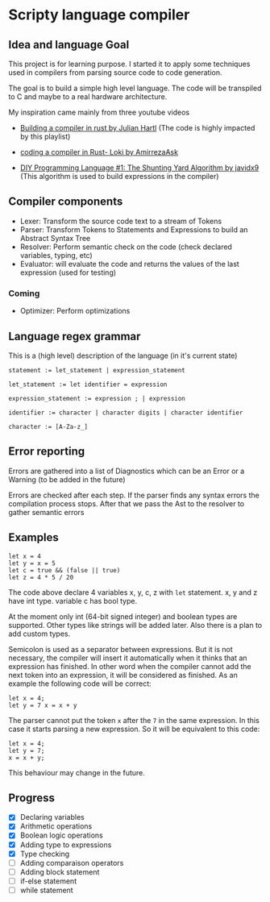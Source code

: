 # Scripty language compiler

## Idea and language Goal

This project is for learning purpose. I started it to apply some techniques used in compilers from parsing source code to code generation.

The goal is to build a simple high level language. The code will be transpiled to C and maybe to a real hardware architecture.

My inspiration came mainly from three youtube videos

- [Building a compiler in rust by Julian Hartl](<https://www.youtube.com/watch?v=GAU51Dqsp3Y&list=PLI1h1vRqlHLNZAa2BEM9uZ2GEvUNYDasO>) (The code is highly impacted by this playlist)

- [coding a compiler in Rust- Loki by AmirrezaAsk](<https://www.youtube.com/watch?v=qHNLqkyJnX8&list=PLS87DlLl8etxauk3Gs184H8nGaekKsj4O>)

- [DIY Programming Language #1: The Shunting Yard Algorithm by javidx9](<https://www.youtube.com/watch?v=unh6aK8WMwM&pp=ygUHamF2aWR4OQ%3D%3D>) (This algorithm is used to build expressions in the compiler)

## Compiler components

- Lexer: Transform the source code text to a stream of Tokens
- Parser: Transform Tokens to Statements and Expressions to build an Abstract Syntax Tree
- Resolver: Perform semantic check on the code (check declared variables, typing, etc)
- Evaluator: will evaluate the code and returns the values of the last expression (used for testing)

### Coming

- Optimizer: Perform optimizations

## Language regex grammar

This is a (high level) description of the language (in it's current state)

```Grammar
statement := let_statement | expression_statement

let_statement := let identifier = expression

expression_statement := expression ; | expression

identifier := character | character digits | character identifier

character := [A-Za-z_]
```

## Error reporting

Errors are gathered into a list of Diagnostics which can be an Error or a Warning (to be added in the future)

Errors are checked after each step. If the parser finds any syntax errors the compilation process stops. After that we pass the Ast to the resolver to gather semantic errors

## Examples

```Scripty
let x = 4
let y = x = 5
let c = true && (false || true)
let z = 4 * 5 / 20
```

The code above declare 4 variables x, y, c, z with `let` statement. x, y and z have int type. variable c has bool type.

At the moment only int (64-bit signed integer) and boolean types are supported. Other types like strings will be added later. Also there is a plan to add custom types.

Semicolon is used as a separator between expressions. But it is not necessary, the compiler will insert it automatically when it thinks that an expression has finished. In other word when the compiler cannot add the next token into an expression, it will be considered as finished.
As an example the following code will be correct:

```Scripty
let x = 4;
let y = 7 x = x + y
```

The parser cannot put the token `x` after the `7` in the same expression. In this case it starts parsing a new expression. So it will be equivalent to this code:

```Scripty
let x = 4;
let y = 7;
x = x + y;
```

This behaviour may change in the future.

## Progress

- [x] Declaring variables
- [x] Arithmetic operations
- [x] Boolean logic operations
- [x] Adding type to expressions
- [x] Type checking
- [ ] Adding comparaison operators
- [ ] Adding block statement
- [ ] if-else statement
- [ ] while statement
